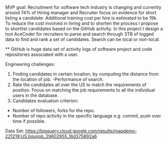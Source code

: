 

MVP goal: 
Recruitment for software tech industry is changing and currently around 74% of Hiring manager and Recruiter focus on evidence for short listing a candidate. Additional training cost per hire is estimated to be 19k. To reduce the cost involved in hiring and to shorten the process I propose to shortlist candidates based on the GitHub activity. In this project I design a tool AceCoder for recruiters to  parse and search through 3TB of logged data to find and rank a set of candidates. Search can be local or non-local.

** GitHub is huge data set of activity logs of software project and code repositories associated with a user.

Engineering challenges: 
1. Finding candidates in certain location, by computing the distance from the  location of job. -Performance of search.
2. Rate the candidates all over the US to match the requirements of position. Focus on matching the job requirements to all the individual users in the database.
3. Candidates evaluation criterion:
  - Number of followers, forks for the repo.
  - Number of repo activity in the specific language e.g. commit, push over time if possible.

Data Set: 
https://bigquery.cloud.google.com/results/mapdemo-221219:US.bquijob_29602955_16d375892a6
